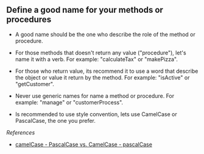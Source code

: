 Define a good name for your methods or procedures
------------

* A good name should be the one who describe the role of the method or procedure.

* For those methods that doesn't return any value ("procedure"), let's name it with a verb. For example:  "calculateTax" or  "makePizza".

* For those who return value, its recommend it to use a word that describe the object or value it  return by the method. For example: "isActive" or "getCustomer".

* Never use generic names for name a method or procedure. For example: "manage" or "customerProcess".

* Is recommended to use style convention, lets use CamelCase or PascalCase, the one you prefer. 


_References_

* [camelCase - PascalCase vs. CamelCase - pascalCase](http://www.dofactory.com/topic/1141/camelcase-pascalcase-vs-camelcase-pascalcase.aspx)
